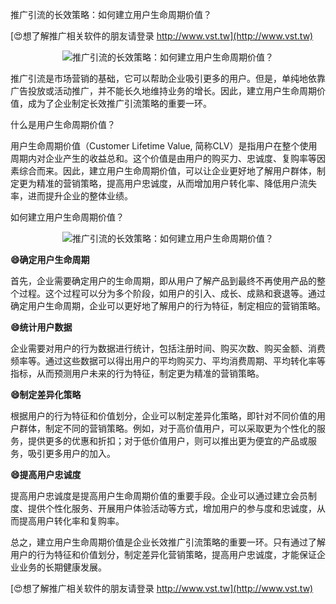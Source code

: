 推广引流的长效策略：如何建立用户生命周期价值？

[😍想了解推广相关软件的朋友请登录 http://www.vst.tw](http://www.vst.tw)

 <center><img src="https://vst.tw/MP4/tuiguang/png/8.png" alt="推广引流的长效策略：如何建立用户生命周期价值？"></center>

推广引流是市场营销的基础，它可以帮助企业吸引更多的用户。但是，单纯地依靠广告投放或活动推广，并不能长久地维持业务的增长。因此，建立用户生命周期价值，成为了企业制定长效推广引流策略的重要一环。

什么是用户生命周期价值？

用户生命周期价值（Customer Lifetime Value, 简称CLV）是指用户在整个使用周期内对企业产生的收益总和。这个价值是由用户的购买力、忠诚度、复购率等因素综合而来。因此，建立用户生命周期价值，可以让企业更好地了解用户群体，制定更为精准的营销策略，提高用户忠诚度，从而增加用户转化率、降低用户流失率，进而提升企业的整体业绩。

如何建立用户生命周期价值？

 <center><img src="https://vst.tw/MP4/tuiguang/png/0.png" alt="推广引流的长效策略：如何建立用户生命周期价值？"></center>

**😄确定用户生命周期**

首先，企业需要确定用户的生命周期，即从用户了解产品到最终不再使用产品的整个过程。这个过程可以分为多个阶段，如用户的引入、成长、成熟和衰退等。通过确定用户生命周期，企业可以更好地了解用户的行为特征，制定相应的营销策略。

**😄统计用户数据**

企业需要对用户的行为数据进行统计，包括注册时间、购买次数、购买金额、消费频率等。通过这些数据可以得出用户的平均购买力、平均消费周期、平均转化率等指标，从而预测用户未来的行为特征，制定更为精准的营销策略。

**😄制定差异化策略**

根据用户的行为特征和价值划分，企业可以制定差异化策略，即针对不同价值的用户群体，制定不同的营销策略。例如，对于高价值用户，可以采取更为个性化的服务，提供更多的优惠和折扣；对于低价值用户，则可以推出更为便宜的产品或服务，吸引更多用户的加入。

**😄提高用户忠诚度**

提高用户忠诚度是提高用户生命周期价值的重要手段。企业可以通过建立会员制度、提供个性化服务、开展用户体验活动等方式，增加用户的参与度和忠诚度，从而提高用户转化率和复购率。

总之，建立用户生命周期价值是企业长效推广引流策略的重要一环。只有通过了解用户的行为特征和价值划分，制定差异化营销策略，提高用户忠诚度，才能保证企业业务的长期健康发展。

[😍想了解推广相关软件的朋友请登录 http://www.vst.tw](http://www.vst.tw)




